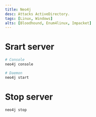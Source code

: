 ```yaml
---
title: Neo4j
desc: Attacks ActiveDirectory.
tags: [Linux, Windows]
alts: [Bloodhound, Enum4linux, Impacket]
---
```


# Srart server

```sh
# Console
neo4j console

# Daemon
neo4j start
```

# Stop server

```sh
neo4j stop
```